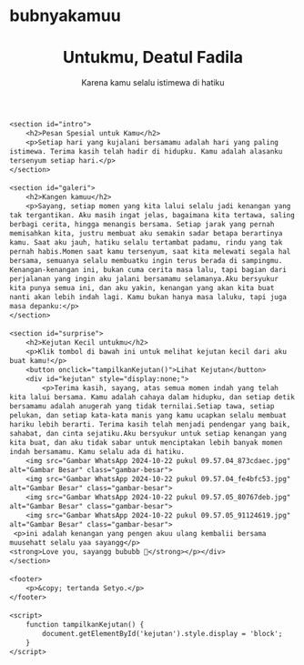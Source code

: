 # bubnyakamuu
<html lang="id">
<head>
    <meta charset="UTF-8">
    <meta name="viewport" content="width=device-width, initial-scale=1.0">
    <title>Untukmu, Deatul Fadila</title>
    <link rel="stylesheet" href="s.css">
</head>
<body>
    <header>
        <h1>Untukmu, Deatul Fadila</h1>
        <p>Karena kamu selalu istimewa di hatiku</p>
    </header>

    <section id="intro">
        <h2>Pesan Spesial untuk Kamu</h2>
        <p>Setiap hari yang kujalani bersamamu adalah hari yang paling istimewa. Terima kasih telah hadir di hidupku. Kamu adalah alasanku tersenyum setiap hari.</p>
    </section>

    <section id="galeri">
        <h2>Kangen kamuu</h2>
        <p>Sayang, setiap momen yang kita lalui selalu jadi kenangan yang tak tergantikan. Aku masih ingat jelas, bagaimana kita tertawa, saling berbagi cerita, hingga menangis bersama. Setiap jarak yang pernah memisahkan kita, justru membuat aku semakin sadar betapa berartinya kamu. Saat aku jauh, hatiku selalu tertambat padamu, rindu yang tak pernah habis.Momen saat kamu tersenyum, saat kita melewati segala hal bersama, semuanya selalu membuatku ingin terus berada di sampingmu. Kenangan-kenangan ini, bukan cuma cerita masa lalu, tapi bagian dari perjalanan yang ingin aku jalani bersamamu selamanya.Aku bersyukur kita punya semua ini, dan aku yakin, kenangan yang akan kita buat nanti akan lebih indah lagi. Kamu bukan hanya masa laluku, tapi juga masa depanku:</p>
    </section>

    <section id="surprise">
        <h2>Kejutan Kecil untukmu</h2>
        <p>Klik tombol di bawah ini untuk melihat kejutan kecil dari aku buat kamu!</p>
        <button onclick="tampilkanKejutan()">Lihat Kejutan</button>
        <div id="kejutan" style="display:none;">
            <p>Terima kasih, sayang, atas semua momen indah yang telah kita lalui bersama. Kamu adalah cahaya dalam hidupku, dan setiap detik bersamamu adalah anugerah yang tidak ternilai.Setiap tawa, setiap pelukan, dan setiap kata-kata manis yang kamu ucapkan selalu membuat hariku lebih berarti. Terima kasih telah menjadi pendengar yang baik, sahabat, dan cinta sejatiku.Aku bersyukur untuk setiap kenangan yang kita buat, dan aku tidak sabar untuk menciptakan lebih banyak momen indah bersamamu. Kamu selalu ada di hatiku.
        <img src="Gambar WhatsApp 2024-10-22 pukul 09.57.04_873cdaec.jpg" alt="Gambar Besar" class="gambar-besar">
        <img src="Gambar WhatsApp 2024-10-22 pukul 09.57.04_fe4bfc53.jpg" alt="Gambar Besar" class="gambar-besar">
        <img src="Gambar WhatsApp 2024-10-22 pukul 09.57.05_80767deb.jpg" alt="Gambar Besar" class="gambar-besar">
        <img src="Gambar WhatsApp 2024-10-22 pukul 09.57.05_91124619.jpg" alt="Gambar Besar" class="gambar-besar">
     <p>ini adalah kenangan yang pengen akuu ulang kembalii bersama muusehatt selalu yaa sayangg</p>       
    <strong>Love you, sayangg bububb 💖</strong></p></div>
    </section>

    <footer>
        <p>&copy; tertanda Setyo.</p>
    </footer>

    <script>
        function tampilkanKejutan() {
            document.getElementById('kejutan').style.display = 'block';
        }
    </script>
</body>
</html>
